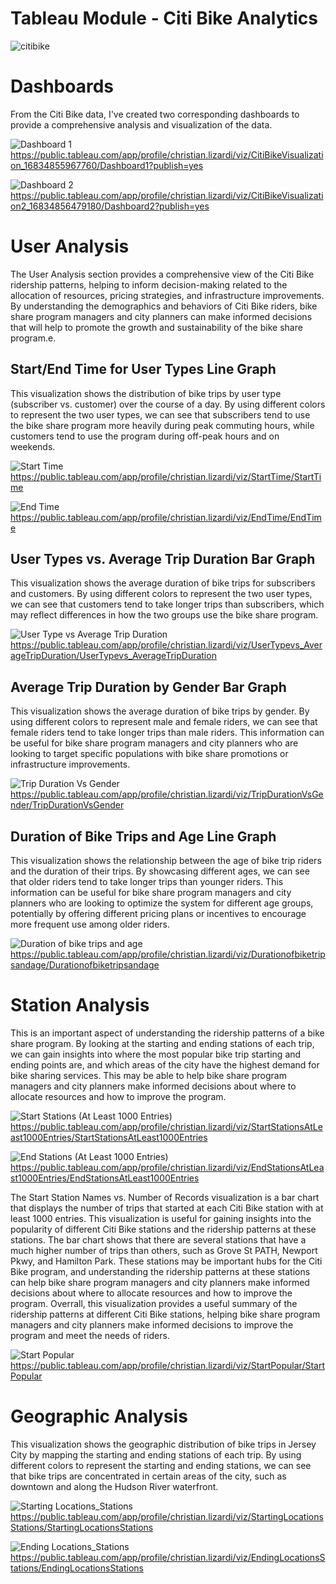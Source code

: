 # Tableau Module - Citi Bike Analytics
![citibike](https://user-images.githubusercontent.com/52866379/236699372-a33ddf2e-9697-46fa-b67b-33f75cbe8f5d.png)

# Dashboards
From the Citi Bike data, I've created two corresponding dashboards to provide a comprehensive analysis and visualization of the data.

![Dashboard 1](https://user-images.githubusercontent.com/52866379/236699374-8d0b3019-5f3d-412e-958a-2fd89f835fce.png)
https://public.tableau.com/app/profile/christian.lizardi/viz/CitiBikeVisualization_16834855967760/Dashboard1?publish=yes

![Dashboard 2](https://user-images.githubusercontent.com/52866379/236699375-2171bb6e-f555-4f04-975a-ea7222ceed7f.png)
https://public.tableau.com/app/profile/christian.lizardi/viz/CitiBikeVisualization2_16834856479180/Dashboard2?publish=yes

# User Analysis
The User Analysis section provides a comprehensive view of the Citi Bike ridership patterns, helping to inform decision-making related to the allocation of resources, pricing strategies, and infrastructure improvements. By understanding the demographics and behaviors of Citi Bike riders, bike share program managers and city planners can make informed decisions that will help to promote the growth and sustainability of the bike share program.e. 

## Start/End Time for User Types Line Graph
This visualization shows the distribution of bike trips by user type (subscriber vs. customer) over the course of a day. By using different colors to represent the two user types, we can see that subscribers tend to use the bike share program more heavily during peak commuting hours, while customers tend to use the program during off-peak hours and on weekends.

![Start Time](https://user-images.githubusercontent.com/52866379/236699383-44994d9b-61cb-4785-b757-379e970e5806.png)
https://public.tableau.com/app/profile/christian.lizardi/viz/StartTime/StartTime

![End Time](https://user-images.githubusercontent.com/52866379/236699378-b06b04d2-f4b8-4a04-afff-dc96ede29c40.png)
https://public.tableau.com/app/profile/christian.lizardi/viz/EndTime/EndTime

## User Types vs. Average Trip Duration Bar Graph
This visualization shows the average duration of bike trips for subscribers and customers. By using different colors to represent the two user types, we can see that customers tend to take longer trips than subscribers, which may reflect differences in how the two groups use the bike share program.

![User Type vs  Average Trip Duration](https://user-images.githubusercontent.com/52866379/236699387-8f6020af-d0f5-478a-b56c-ccf6d46465b2.png)
https://public.tableau.com/app/profile/christian.lizardi/viz/UserTypevs_AverageTripDuration/UserTypevs_AverageTripDuration

## Average Trip Duration by Gender Bar Graph
This visualization shows the average duration of bike trips by gender. By using different colors to represent male and female riders, we can see that female riders tend to take longer trips than male riders. This information can be useful for bike share program managers and city planners who are looking to target specific populations with bike share promotions or infrastructure improvements.

![Trip Duration Vs Gender](https://user-images.githubusercontent.com/52866379/236699386-1504c105-7c17-4c33-9477-6884b79475f6.png)
https://public.tableau.com/app/profile/christian.lizardi/viz/TripDurationVsGender/TripDurationVsGender

## Duration of Bike Trips and Age Line Graph
This visualization shows the relationship between the age of bike trip riders and the duration of their trips. By showcasing different ages, we can see that older riders tend to take longer trips than younger riders. This information can be useful for bike share program managers and city planners who are looking to optimize the system for different age groups, potentially by offering different pricing plans or incentives to encourage more frequent use among older riders.

![Duration of bike trips and age](https://user-images.githubusercontent.com/52866379/236699376-10b22a79-45d0-4fb4-ba5a-3ddbf4497b43.png)
https://public.tableau.com/app/profile/christian.lizardi/viz/Durationofbiketripsandage/Durationofbiketripsandage

# Station Analysis

This is an important aspect of understanding the ridership patterns of a bike share program. By looking at the starting and ending stations of each trip, we can gain insights into where the most popular bike trip starting and ending points are, and which areas of the city have the highest demand for bike sharing services. This may be able to help bike share program managers and city planners make informed decisions about where to allocate resources and how to improve the program.

![Start Stations (At Least 1000 Entries)](https://user-images.githubusercontent.com/52866379/236699381-9cfa69c7-131c-44a0-a578-1ef47d3f03ad.png)
https://public.tableau.com/app/profile/christian.lizardi/viz/StartStationsAtLeast1000Entries/StartStationsAtLeast1000Entries

![End Stations (At Least 1000 Entries)](https://user-images.githubusercontent.com/52866379/236699377-9bc84779-609c-4e87-9397-3a786b3317d3.png)
https://public.tableau.com/app/profile/christian.lizardi/viz/EndStationsAtLeast1000Entries/EndStationsAtLeast1000Entries

The Start Station Names vs. Number of Records visualization is a bar chart that displays the number of trips that started at each Citi Bike station with at least 1000 entries. This visualization is useful for gaining insights into the popularity of different Citi Bike stations and the ridership patterns at these stations. The bar chart shows that there are several stations that have a much higher number of trips than others, such as Grove St PATH, Newport Pkwy, and Hamilton Park. These stations may be important hubs for the Citi Bike program, and understanding the ridership patterns at these stations can help bike share program managers and city planners make informed decisions about where to allocate resources and how to improve the program. Overrall, this visualization provides a useful summary of the ridership patterns at different Citi Bike stations, helping bike share program managers and city planners make informed decisions to improve the program and meet the needs of riders.

![Start Popular](https://user-images.githubusercontent.com/52866379/236699380-e570aec8-ad93-47e6-9a00-3066f8edd10b.png)
https://public.tableau.com/app/profile/christian.lizardi/viz/StartPopular/StartPopular

# Geographic Analysis

This visualization shows the geographic distribution of bike trips in Jersey City by mapping the starting and ending stations of each trip. By using different colors to represent the starting and ending stations, we can see that bike trips are concentrated in certain areas of the city, such as downtown and along the Hudson River waterfront.

![Starting Locations_Stations](https://user-images.githubusercontent.com/52866379/236699385-10fb8e25-a94e-47a2-9af1-a4a82aeb3a3e.png)
https://public.tableau.com/app/profile/christian.lizardi/viz/StartingLocationsStations/StartingLocationsStations

![Ending Locations_Stations](https://user-images.githubusercontent.com/52866379/236699379-7e9c020b-c135-47a6-be7c-c3c1a802ee90.png)
https://public.tableau.com/app/profile/christian.lizardi/viz/EndingLocationsStations/EndingLocationsStations
